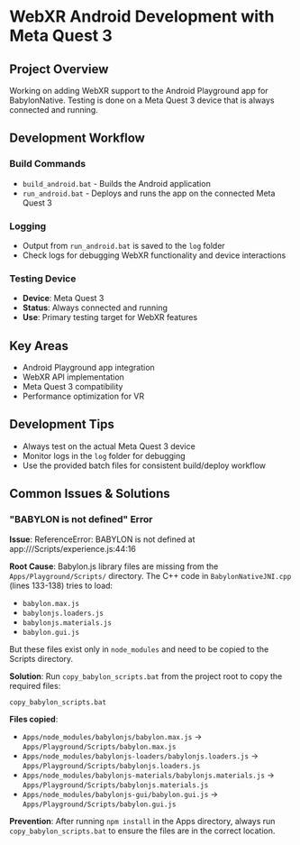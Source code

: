 # WebXR Android Development with Meta Quest 3

## Project Overview
Working on adding WebXR support to the Android Playground app for BabylonNative. Testing is done on a Meta Quest 3 device that is always connected and running.

## Development Workflow

### Build Commands
- `build_android.bat` - Builds the Android application
- `run_android.bat` - Deploys and runs the app on the connected Meta Quest 3

### Logging
- Output from `run_android.bat` is saved to the `log` folder
- Check logs for debugging WebXR functionality and device interactions

### Testing Device
- **Device**: Meta Quest 3
- **Status**: Always connected and running
- **Use**: Primary testing target for WebXR features

## Key Areas
- Android Playground app integration
- WebXR API implementation
- Meta Quest 3 compatibility
- Performance optimization for VR

## Development Tips
- Always test on the actual Meta Quest 3 device
- Monitor logs in the `log` folder for debugging
- Use the provided batch files for consistent build/deploy workflow

## Common Issues & Solutions

### "BABYLON is not defined" Error
**Issue**: ReferenceError: BABYLON is not defined at app:///Scripts/experience.js:44:16

**Root Cause**: Babylon.js library files are missing from the `Apps/Playground/Scripts/` directory. The C++ code in `BabylonNativeJNI.cpp` (lines 133-138) tries to load:
- `babylon.max.js`
- `babylonjs.loaders.js` 
- `babylonjs.materials.js`
- `babylon.gui.js`

But these files exist only in `node_modules` and need to be copied to the Scripts directory.

**Solution**: Run `copy_babylon_scripts.bat` from the project root to copy the required files:
```bash
copy_babylon_scripts.bat
```

**Files copied**:
- `Apps/node_modules/babylonjs/babylon.max.js` → `Apps/Playground/Scripts/babylon.max.js`
- `Apps/node_modules/babylonjs-loaders/babylonjs.loaders.js` → `Apps/Playground/Scripts/babylonjs.loaders.js`
- `Apps/node_modules/babylonjs-materials/babylonjs.materials.js` → `Apps/Playground/Scripts/babylonjs.materials.js`
- `Apps/node_modules/babylonjs-gui/babylon.gui.js` → `Apps/Playground/Scripts/babylon.gui.js`

**Prevention**: After running `npm install` in the Apps directory, always run `copy_babylon_scripts.bat` to ensure the files are in the correct location.